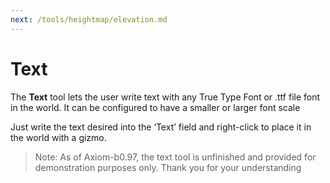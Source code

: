 ```yaml
---
next: /tools/heightmap/elevation.md
---
```


# Text

The **Text** tool lets the user write text with any True Type Font or .ttf file font in the world. It can be configured to have a smaller or larger font scale

Just write the text desired into the ‘Text’ field and right-click to place it in the world with a gizmo.

> Note: As of Axiom-b0.97, the text tool is unfinished and provided for demonstration purposes only. Thank you for your understanding